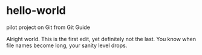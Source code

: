 # hello-world
pilot project on Git from Git Guide

Alright world. This is the first edit, yet definitely not the last. You know when file names become long, your sanity level drops. 
